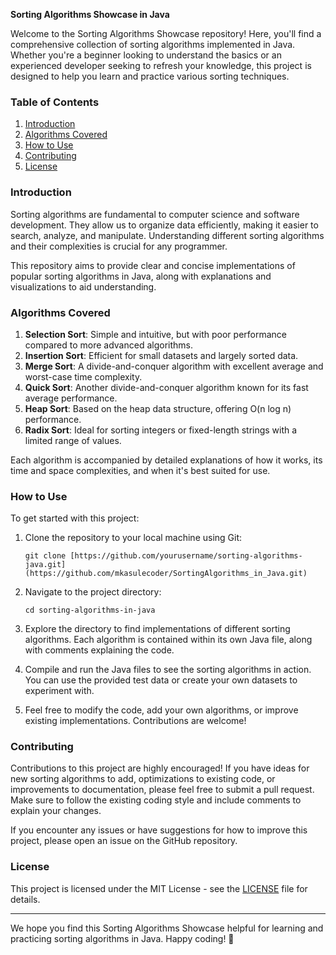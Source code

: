 **Sorting Algorithms Showcase in Java**

Welcome to the Sorting Algorithms Showcase repository! Here, you'll find a comprehensive collection of sorting algorithms implemented in Java. Whether you're a beginner looking to understand the basics or an experienced developer seeking to refresh your knowledge, this project is designed to help you learn and practice various sorting techniques.

### Table of Contents
1. [Introduction](#introduction)
2. [Algorithms Covered](#algorithms-covered)
3. [How to Use](#how-to-use)
4. [Contributing](#contributing)
5. [License](#license)

### Introduction

Sorting algorithms are fundamental to computer science and software development. They allow us to organize data efficiently, making it easier to search, analyze, and manipulate. Understanding different sorting algorithms and their complexities is crucial for any programmer.

This repository aims to provide clear and concise implementations of popular sorting algorithms in Java, along with explanations and visualizations to aid understanding.

### Algorithms Covered

1. **Selection Sort**: Simple and intuitive, but with poor performance compared to more advanced algorithms.
2. **Insertion Sort**: Efficient for small datasets and largely sorted data.
3. **Merge Sort**: A divide-and-conquer algorithm with excellent average and worst-case time complexity.
4. **Quick Sort**: Another divide-and-conquer algorithm known for its fast average performance.
5. **Heap Sort**: Based on the heap data structure, offering O(n log n) performance.
6. **Radix Sort**: Ideal for sorting integers or fixed-length strings with a limited range of values.

Each algorithm is accompanied by detailed explanations of how it works, its time and space complexities, and when it's best suited for use.

### How to Use

To get started with this project:

1. Clone the repository to your local machine using Git:

   ```
   git clone [https://github.com/yourusername/sorting-algorithms-java.git](https://github.com/mkasulecoder/SortingAlgorithms_in_Java.git)
   ```

2. Navigate to the project directory:

   ```
   cd sorting-algorithms-in-java
   ```

3. Explore the directory to find implementations of different sorting algorithms. Each algorithm is contained within its own Java file, along with comments explaining the code.

4. Compile and run the Java files to see the sorting algorithms in action. You can use the provided test data or create your own datasets to experiment with.

5. Feel free to modify the code, add your own algorithms, or improve existing implementations. Contributions are welcome!

### Contributing

Contributions to this project are highly encouraged! If you have ideas for new sorting algorithms to add, optimizations to existing code, or improvements to documentation, please feel free to submit a pull request. Make sure to follow the existing coding style and include comments to explain your changes.

If you encounter any issues or have suggestions for how to improve this project, please open an issue on the GitHub repository.

### License

This project is licensed under the MIT License - see the [LICENSE](LICENSE) file for details.

---

We hope you find this Sorting Algorithms Showcase helpful for learning and practicing sorting algorithms in Java. Happy coding! 🚀

